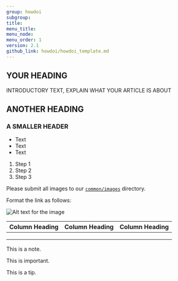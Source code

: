 ```yaml
---
group: howdoi
subgroup: 
title: 
menu_title: 
menu_node: 
menu_order: 1
version: 2.1
github_link: howdoi/howdoi_template.md
---
```


<!-- Author in {% glossarytooltip a5ef9041-976f-4eb3-826e-bf836027d8c3 %}Markdown{% endglossarytooltip %} but {% glossarytooltip a2aff425-07dd-4bd6-9671-29b7edefa871 %}HTML{% endglossarytooltip %} also welcome -->

<!-- Start with H2, not H1 -->

## YOUR HEADING
INTRODUCTORY TEXT, EXPLAIN WHAT YOUR ARTICLE IS ABOUT

## ANOTHER HEADING

### A SMALLER HEADER

<!-- Bulleted list -->

*	Text
*	Text
*	Text

<!-- Ordered list -->

1.	Step 1
2.	Step 2
3.	Step 3

<!-- Image link -->

Please submit all images to our <a href="https://github.com/magento/devdocs/tree/develop/common/images">`common/images`</a> directory.

Format the link as follows:

<img src="{{ site.baseurl }}/common/images/FILENAME.png" alt="Alt text for the image">

<!-- Sample HTML cross-reference; don't worry too much about these, we can add or edit them -->
<!-- {{page.baseurl}} is a site variable that is defined in _config.yml; it's the base path to the devdocs guides/v2.0 directory -->


<!-- Sample 4 x 3 table -->

|  Column Heading  |  Column Heading  |   Column Heading |
|---|---|---|
|   |   |   |
|   |   |   |
|   |   |   |

<!-- Note, Important, Tip: These must be HTML -->

<div class="bs-callout bs-callout-info" id="info">
  <p>This is a note.</p>
</div>


<div class="bs-callout bs-callout-warning">
    <p>This is important.</p>
</div>

<div class="bs-callout bs-callout-tip">
  <p>This is a tip.</p>
</div>
